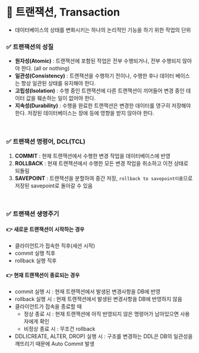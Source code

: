 # 📌 트랜잭션, Transaction
- 데이터베이스의 상태를 변화시키는 하나의 논리적인 기능을 하기 위한 작업의 단위

### ✅ 트랜잭션의 성질
- **원자성(Atomic)** : 트랜잭션에 포함된 작업은 전부 수행되거나, 전부 수행되지 않아야 한다. (all or nothing)
- **일관성(Consistency)** : 트랜잭션을 수행하기 전이나, 수행한 후나 데이터 베이스는 항상 일관된 상태를 유지해야 한다.
- **고립성(Isolation)** : 수행 중인 트랜잭션에 다른 트랜잭션이 끼어들어 변경 중인 데이터 값을 훼손하는 일이 없어야 한다.
- **지속성(Durability)** : 수행을 완료한 트랜잭션은 변경한 데이터를 영구히 저장해야 한다. 저장된 데이터베이스는 장애 등에 영향을 받지 않아야 한다.

<br>

### ✅ 트랜잭션 명령어, DCL(TCL)
1. **COMMIT** : 현재 트랜잭션에서 수행한 변경 작업을 데이터베이스에 반영
2. **ROLLBACK** : 현재 트랜잭션에서 수행한 모든 변경 작업을 취소하고 이전 상태로 되돌림
3. **SAVEPOINT** : 트랜잭션을 분할하여 중간 저장, `rollback to savepoint이름`으로 저장된 savepoint로 돌아갈 수 있음

<br>

### ✅ 트랜잭션 생명주기
#### 👉 새로운 트랜잭션이 시작하는 경우
- 클라이언트가 접속한 직후(세션 시작)
- commit 실행 직후
- rollback 실행 직후
#### 👉 현재 트랜잭션이 종료되는 경우
- commit 실행 시 : 현재 트랜잭션에서 발생된 변경사항을 DB에 반영
- rollback 실행 시 : 현재 트랜잭션에서 발생된 변경사항을 DB에 반영하지 않음
- 클라이언트가 접속을 종료할 때
    - 정상 종료 시 : 현재 트랜잭션에 아직 반영되지 않은 명령어가 남아있으면 사용자에게 확인
    - 비정상 종료 시 : 무조건 rollback
- DDL(CREATE, ALTER, DROP) 실행 시 : 구조를 변경하는 DDL은 DB의 일관성을 깨뜨리기 때문에 Auto Commit 발생